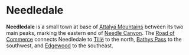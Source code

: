 # Needledale

**Needledale** is a small town at base of [Attalya Mountains](../../../ch-4-esterfell-gazetteer/lenya/attalya-mountains/attalya-mountains.md) between its two main peaks, marking the eastern end of [Needle Canyon](../../../ch-4-esterfell-gazetteer/lenya/needle-canyon.md). The [Road of Commerce](road-of-commerce.md) connects Needledale to [Tillë](tille.md) to the north, [Bathys Pass](bathys-pass.md) to the southwest, and [Edgewood](edgewood/edgewood.md) to the southeast.
